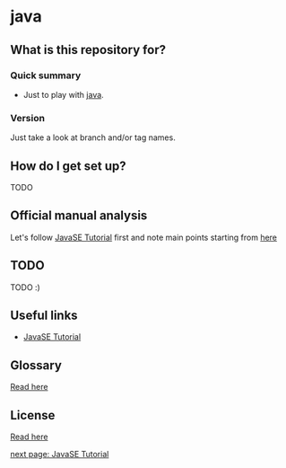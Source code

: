 # java #

## What is this repository for? ##

### Quick summary ###
* Just to play with [java](https://www.java.com/).

### Version ###
Just take a look at branch and/or tag names.

## How do I get set up? ##
TODO

## Official manual analysis ##
Let's follow [JavaSE Tutorial](https://docs.oracle.com/javase/tutorial/) first and note main points starting from [here](se-tutorial.md)

## TODO ##
TODO :)

## Useful links ##
* [JavaSE Tutorial](https://docs.oracle.com/javase/tutorial/)

## Glossary ##
[Read here](GLOSSARY.md)

## License ##
[Read here](LICENSE)

[next page: JavaSE Tutorial](se-tutorial.md)
